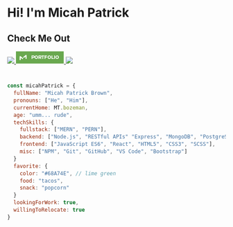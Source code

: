 #

# Hi! I'm Micah Patrick

## Check Me Out

<a href="https://www.linkedin.com/in/micah-patrick/"><img src="https://img.shields.io/badge/LinkedIn-0077B5?style=for-the-badge&logo=linkedin&logoColor=white" /> </a>
<a href="https://micahpatrick.com/"><img src="./docs/portfolio-badge.png" /> </a>
<a href="https://github.com/micah-patrick"><img src="https://img.shields.io/badge/GitHub-100000?style=for-the-badge&logo=github&logoColor=white" /> </a>

#

```javascript
const micahPatrick = {
  fullName: "Micah Patrick Brown",
  pronouns: ["He", "Him"],
  currentHome: MT.bozeman,
  age: "umm... rude",
  techSkills: {
    fullstack: ["MERN", "PERN"],
    backend: ["Node.js", "RESTful APIs" "Express", "MongoDB", "PostgreSQL", "Knex", "JWT", "Cors"],
    frontend: ["JavaScript ES6", "React", "HTML5", "CSS3", "SCSS"],
    misc: ["NPM", "Git", "GitHub", "VS Code", "Bootstrap"]
  }
  favorite: {
    color: "#68A74E", // lime green
    food: "tacos",
    snack: "popcorn"
  }
  lookingForWork: true,
  willingToRelocate: true
}
```
